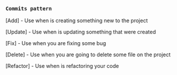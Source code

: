 ### `Commits pattern`

[Add] - Use when is creating something new to the project

[Update] - Use when is updating something that were created

[Fix] - Use when you are fixing some bug

[Delete] - Use when you are going to delete some file on the project

[Refactor] - Use when is refactoring your code
